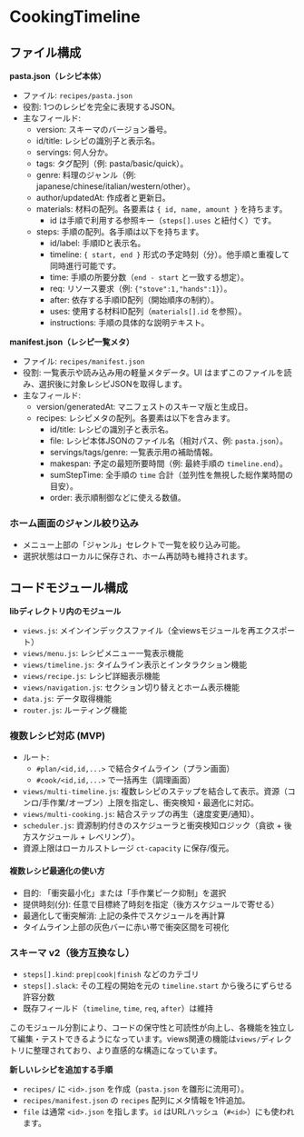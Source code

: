 # CookingTimeline

## ファイル構成

**pasta.json（レシピ本体）**
- ファイル: `recipes/pasta.json`
- 役割: 1つのレシピを完全に表現するJSON。
- 主なフィールド:
  - version: スキーマのバージョン番号。
  - id/title: レシピの識別子と表示名。
  - servings: 何人分か。
  - tags: タグ配列（例: pasta/basic/quick）。
  - genre: 料理のジャンル（例: japanese/chinese/italian/western/other）。
  - author/updatedAt: 作成者と更新日。
  - materials: 材料の配列。各要素は `{ id, name, amount }` を持ちます。
    - id は手順で利用する参照キー（`steps[].uses` と紐付く）です。
  - steps: 手順の配列。各手順は以下を持ちます。
    - id/label: 手順IDと表示名。
    - timeline: `{ start, end }` 形式の予定時刻（分）。他手順と重複して同時進行可能です。
    - time: 手順の所要分数（`end - start` と一致する想定）。
    - req: リソース要求（例: `{"stove":1,"hands":1}`）。
    - after: 依存する手順ID配列（開始順序の制約）。
    - uses: 使用する材料ID配列（`materials[].id` を参照）。
    - instructions: 手順の具体的な説明テキスト。

**manifest.json（レシピ一覧メタ）**
- ファイル: `recipes/manifest.json`
- 役割: 一覧表示や読み込み用の軽量メタデータ。UI はまずこのファイルを読み、選択後に対象レシピJSONを取得します。
- 主なフィールド:
  - version/generatedAt: マニフェストのスキーマ版と生成日。
  - recipes: レシピメタの配列。各要素は以下を含みます。
    - id/title: レシピの識別子と表示名。
    - file: レシピ本体JSONのファイル名（相対パス、例: `pasta.json`）。
    - servings/tags/genre: 一覧表示用の補助情報。
    - makespan: 予定の最短所要時間（例: 最終手順の `timeline.end`）。
    - sumStepTime: 全手順の `time` 合計（並列性を無視した総作業時間の目安）。
    - order: 表示順制御などに使える数値。

### ホーム画面のジャンル絞り込み
- メニュー上部の「ジャンル」セレクトで一覧を絞り込み可能。
- 選択状態はローカルに保存され、ホーム再訪時も維持されます。

## コードモジュール構成

**libディレクトリ内のモジュール**
- `views.js`: メインインデックスファイル（全viewsモジュールを再エクスポート）
- `views/menu.js`: レシピメニュー一覧表示機能
- `views/timeline.js`: タイムライン表示とインタラクション機能
- `views/recipe.js`: レシピ詳細表示機能
- `views/navigation.js`: セクション切り替えとホーム表示機能
- `data.js`: データ取得機能
- `router.js`: ルーティング機能

### 複数レシピ対応 (MVP)
- ルート:
  - `#plan/<id,id,...>` で結合タイムライン（プラン画面）
  - `#cook/<id,id,...>` で一括再生（調理画面）
- `views/multi-timeline.js`: 複数レシピのステップを結合して表示。資源（コンロ/手作業/オーブン）上限を指定し、衝突検知・最適化に対応。
- `views/multi-cooking.js`: 結合ステップの再生（速度変更/通知）。
- `scheduler.js`: 資源制約付きのスケジューラと衝突検知ロジック（貪欲 + 後方スケジュール + レベリング）。
- 資源上限はローカルストレージ `ct-capacity` に保存/復元。

#### 複数レシピ最適化の使い方
- 目的: 「衝突最小化」または「手作業ピーク抑制」を選択
- 提供時刻(分): 任意で目標終了時刻を指定（後方スケジュールで寄せる）
- 最適化して衝突解消: 上記の条件でスケジュールを再計算
- タイムライン上部の灰色バーに赤い帯で衝突区間を可視化

### スキーマ v2（後方互換なし）
- `steps[].kind`: `prep|cook|finish` などのカテゴリ
- `steps[].slack`: その工程の開始を元の `timeline.start` から後ろにずらせる許容分数
- 既存フィールド（`timeline`, `time`, `req`, `after`）は維持

このモジュール分割により、コードの保守性と可読性が向上し、各機能を独立して編集・テストできるようになっています。views関連の機能は`views/`ディレクトリに整理されており、より直感的な構造になっています。

**新しいレシピを追加する手順**
- `recipes/` に `<id>.json` を作成（`pasta.json` を雛形に流用可）。
- `recipes/manifest.json` の `recipes` 配列にメタ情報を1件追加。
- `file` は通常 `<id>.json` を指します。`id` はURLハッシュ（`#<id>`）にも使われます。
